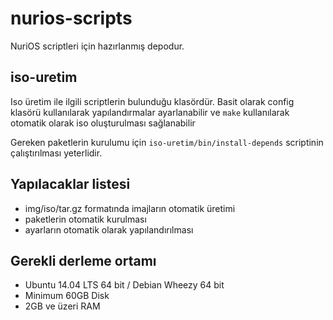 nurios-scripts
==============
NuriOS scriptleri için hazırlanmış depodur.

iso-uretim
------------
Iso üretim ile ilgili scriptlerin bulunduğu klasördür. Basit olarak config klasörü kullanılarak yapılandırmalar ayarlanabilir ve `make` kullanılarak otomatik olarak iso oluşturulması sağlanabilir

Gereken paketlerin kurulumu için `iso-uretim/bin/install-depends` scriptinin çalıştırılması yeterlidir.

Yapılacaklar listesi
------------
- img/iso/tar.gz formatında imajların otomatik üretimi
- paketlerin otomatik kurulması
- ayarların otomatik olarak yapılandırılması



Gerekli derleme ortamı
-------------
- Ubuntu 14.04 LTS 64 bit / Debian Wheezy 64 bit
- Minimum 60GB Disk
- 2GB ve üzeri RAM

